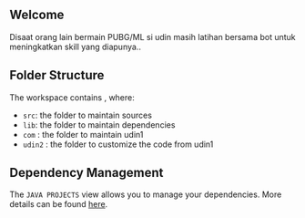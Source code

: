 ## Welcome

Disaat orang lain bermain PUBG/ML si udin masih latihan bersama bot untuk meningkatkan skill yang diapunya..

## Folder Structure

The workspace contains , where:

- `src`: the folder to maintain sources
- `lib`: the folder to maintain dependencies
- `com` : the folder to maintain udin1
- `udin2` : the folder to customize the code from udin1

## Dependency Management

The `JAVA PROJECTS` view allows you to manage your dependencies. More details can be found [here](https://github.com/microsoft/vscode-java-dependency#manage-dependencies).
